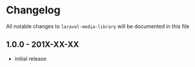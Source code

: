 # Changelog

All notable changes to `laravel-media-library` will be documented in this file

## 1.0.0 - 201X-XX-XX

- initial release

